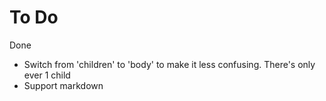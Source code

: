 # To Do


Done
- Switch from 'children' to 'body' to make it less confusing. There's only ever 1 child
- Support markdown
